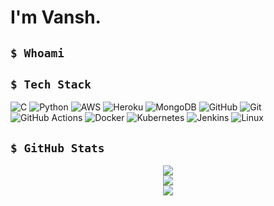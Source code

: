 # I'm Vansh.

##  `$ Whoami`

##  `$ Tech Stack`
![C](https://img.shields.io/badge/c-%2300599C.svg?style=for-the-badge&logo=c&logoColor=white) ![Python](https://img.shields.io/badge/python-3670A0?style=for-the-badge&logo=python&logoColor=ffdd54) ![AWS](https://img.shields.io/badge/AWS-%23FF9900.svg?style=for-the-badge&logo=amazon-aws&logoColor=white) ![Heroku](https://img.shields.io/badge/heroku-%23430098.svg?style=for-the-badge&logo=heroku&logoColor=white) ![MongoDB](https://img.shields.io/badge/MongoDB-%234ea94b.svg?style=for-the-badge&logo=mongodb&logoColor=white) ![GitHub](https://img.shields.io/badge/github-%23121011.svg?style=for-the-badge&logo=github&logoColor=white) ![Git](https://img.shields.io/badge/git-%23F05033.svg?style=for-the-badge&logo=git&logoColor=white) ![GitHub Actions](https://img.shields.io/badge/github%20actions-%232671E5.svg?style=for-the-badge&logo=githubactions&logoColor=white) ![Docker](https://img.shields.io/badge/docker-%230db7ed.svg?style=for-the-badge&logo=docker&logoColor=white) ![Kubernetes](https://img.shields.io/badge/kubernetes-%23326ce5.svg?style=for-the-badge&logo=kubernetes&logoColor=white) ![Jenkins](https://img.shields.io/badge/Jenkins-D24939?style=for-the-badge&logo=jenkins&logoColor=white) ![Linux](https://img.shields.io/badge/Linux-FCC624?style=for-the-badge&logo=linux&logoColor=black)



##  `$ GitHub Stats`

<div align="center">

![](https://github-readme-stats.vercel.app/api?username=damugiwara&theme=dark&hide_border=false&include_all_commits=false&count_private=false)<br/>
![](https://nirzak-streak-stats.vercel.app/?user=damugiwara&theme=dark&hide_border=false)<br/>
![](https://github-readme-stats.vercel.app/api/top-langs/?username=damugiwara&theme=dark&hide_border=false&include_all_commits=false&count_private=false&layout=compact)

</div>



